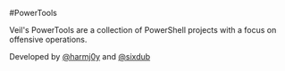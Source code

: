 #PowerTools

Veil's PowerTools are a collection of PowerShell projects with a focus
on offensive operations.

Developed by [@harmj0y](https://twitter.com/harmj0y) and [@sixdub](https://twitter.com/sixdub)

